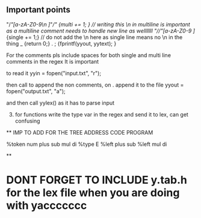 ## Important points

"/*"[a-zA-Z0-9\n ]*"*/" {multi += 1; } // writing this \n in multiline is important as a multiline comment needs to handle new line as welllllll 
"//"[a-zA-Z0-9 ]* {single += 1;} // do not add the \n here as single line means no \n in the thing
_ {return 0;}
. ; {fprintf(yyout, yytext); }

For the comments pls include spaces for both single and multi line comments in the regex
It is important

to read it
yyin = fopen("input.txt", "r");

then call to append the non comments, on . append it to the file 
yyout = fopen("output.txt", "a");

and then call yylex() as it has to parse input

3. for functions write the type var in the regex and send it to lex, can get confusing


**
IMP TO ADD FOR THE TREE ADDRESS CODE PROGRAM

%token <sym> num plus sub mul di 
%type <sym> E 
%left plus sub 
%left mul di

**




# DONT FORGET TO INCLUDE y.tab.h for the lex file when you are doing with yaccccccc